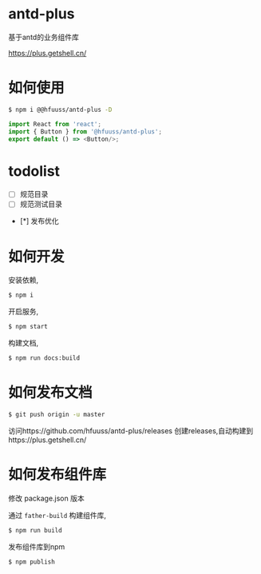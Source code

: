 # antd-plus
基于antd的业务组件库

https://plus.getshell.cn/
# 如何使用

```bash
$ npm i @@hfuuss/antd-plus -D
```

```js
import React from 'react';
import { Button } from '@hfuuss/antd-plus';
export default () => <Button/>;
```

# todolist

- [ ] 规范目录
- [ ] 规范测试目录
- [*] 发布优化

# 如何开发

安装依赖,

```bash
$ npm i
```

开启服务,

```bash
$ npm start
```

构建文档,

```bash
$ npm run docs:build
```

# 如何发布文档

```bash
$ git push origin -u master
```
访问https://github.com/hfuuss/antd-plus/releases
创建releases,自动构建到https://plus.getshell.cn/


# 如何发布组件库

修改 package.json 版本

通过 `father-build` 构建组件库,

```bash
$ npm run build
```

发布组件库到npm
```bash
$ npm publish 
```


